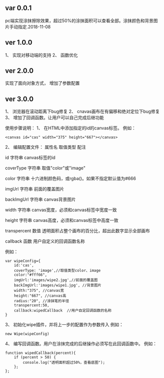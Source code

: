 ## var 0.0.1 ##
pc端实现涂抹擦除效果，超过50%的涂抹面积可以查看全部。涂抹颜色和背景图片手动指定.2018-11-08
## ver 1.0.0 ##
1、 实现对移动端的支持
2、 函数优化
## ver 2.0.0 ##
实现了面向对象方式，
增加了参数配置
## ver 3.0.0 ##
1、 浏览器在滚动距离下bug修复
2、 cnavas画布在有偏移和绝对定位下bug修复
3、 增加了回调函数。让用户可以自己完成后继功能

使用步骤说明：
1、 在HTML中添加指定的id的canvas标签。
例如：
``` 
<canvas id="cas" width="375" height="667"></canvas>
 ```
2、 编辑配置文件：
 属性名	 取值类型   配注
 
 id	     字符串   canvas标签的id
 
 coverType    字符串   取值"color"或"image"
 
 color        字符串   十六进制颜色码，或rgba()。如果不指定默认值为#666 
 
 imgUrl       字符串   前面的覆盖图片 
 
 backImgUrl   字符串   canvas背景图片 
 
 width        字符串   canvas宽度，必须和canvas标签中宽度一致
 
 height       字符串   canvas高度，必须和canvas标签中高度一致
 
 transpercent  数值    透明面积占整个画布的百分比，超出此数字显示全部画布
 
 callback      函数    用户自定义的回调函数名称 
 

例如：
``` 
var wipeConfig={
	id:'cas',
	coverType: 'image',//取值类型color、image
	color:"#fff66",
	imgUrl:'images/wipe2.jpg',//前面的覆盖图
	backImgUrl:'images/wipe1.jpg', //背景图片
	width:"375", //canvas宽
	height:"667", //canvas高
	radius:"20", //涂抹笔的半径
	transpercent:50,
	callback:wipedCallback	//用户自定回调函数的名称
}
 ```
3、 初始化wipe插件，并将上一步的配置作为参数传入
例如：
``` 
new Wipe(wipeConfig)
 ```
4、 编写回调函数。用户在涂抹完成的后继操作必须写在此回调函数中。
例如：
``` 
function wipedCallback(percent){
	if (percent > 50) {
		console.log("透明面积超过50%，查看底图");
	};
};
 ```
